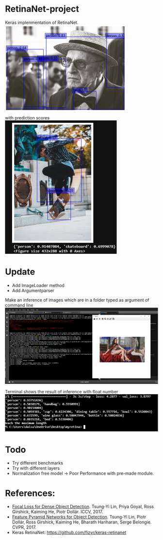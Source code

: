 # RetinaNet-project

Keras implenmentation of RetinaNet. \
![alt text](https://github.com/kwdaisuke/RetinaNet-project/blob/main/data/grand.png?raw=true)

with prediction scores \
![](https://github.com/kwdaisuke/RetinaNet-project/blob/main/data/Screenshot%20(102).png?raw=true)

# Update
- Add ImageLoader method
- Add Argumentparser

Make an inference of images which are in a folder typed as argument of command line
![](data/argparser.png)

Terminal shows the result of inference with float number \
![](data/terminal.png)


# Todo
- Try different benchmarks
- Try with different layers
- Normalization free model → Poor Performance with pre-made module. 

# References:
- [Focal Loss for Dense Object Detection](https://arxiv.org/abs/1708.02002). Tsung-Yi Lin, Priya Goyal, Ross Girshick, Kaiming He, Piotr Dollár. ICCV, 2017.
- [Feature Pyramid Networks for Object Detection](https://arxiv.org/abs/1612.03144). Tsung-Yi Lin, Piotr Dollár, Ross Girshick, Kaiming He, Bharath Hariharan, Serge Belongie. CVPR, 2017.
- Keras RetinaNet: https://github.com/fizyr/keras-retinanet

